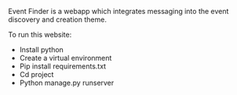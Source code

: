 Event Finder is a webapp which integrates messaging into the event discovery and creation theme.


To run this website:
- Install python
- Create a virtual environment
- Pip install requirements.txt
- Cd project
- Python manage.py runserver
